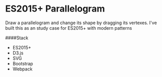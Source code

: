 # ES2015+ Parallelogram
Draw a parallelogram and change its shape by dragging its vertexes.
I've built this as an study case for ES2015+ with modern patterns

####Stack
* ES2015+
* D3.js
* SVG
* Bootstrap
* Webpack
